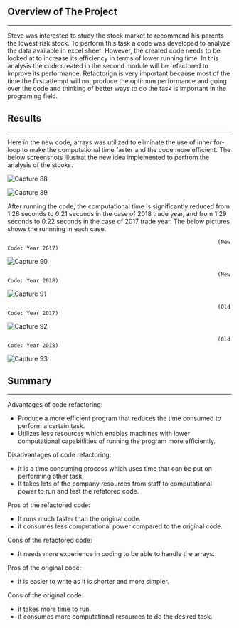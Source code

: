 ## Overview of The Project 
---

Steve was interested to study the stock market to recommend his parents the lowest risk stock. To perform this task a code was developed to analyze the data available in excel sheet. However, the created code needs to be looked at to increase its efficiency in terms of lower running time. In this analysis the code created in the second module will be refactored to improve its performance. Refactorign is very important because most of the time the first attempt will not produce the optimum performance and going over the code and thinking of better ways to do the task is important in the programing field. 

## Results
---

Here in the new code, arrays was utilized to eliminate the use of inner for-loop to make the computational time faster and the code more efficient. The below screenshots illustrat the new idea implemented to perfrom the analysis of the stcoks. 

![Capture 88](https://user-images.githubusercontent.com/59425631/125221729-b1bf2d00-e296-11eb-9c9f-fae3eb068c50.PNG)

![Capture 89](https://user-images.githubusercontent.com/59425631/124695056-77c5e380-deb0-11eb-9d03-6349f68868db.PNG)

After running the code, the computational time is significantly reduced from 1.26 seconds to 0.21 seconds in the case of 2018 trade year, and from 1.29 seconds to 0.22 seconds in the case of 2017 trade year. The below pictures shows the runnning in each case. 

                                                                      (New Code: Year 2017)

![Capture 90](https://user-images.githubusercontent.com/59425631/124696060-5f56c880-deb2-11eb-8362-95813c9d4722.PNG)

                                                                      (New Code: Year 2018)
                                                                      
![Capture 91](https://user-images.githubusercontent.com/59425631/124696093-71d10200-deb2-11eb-9156-bbbd3d5ba0f7.PNG)
                                                                      
                                                                      (Old Code: Year 2017)
                                                                      
![Capture 92](https://user-images.githubusercontent.com/59425631/124696145-8b724980-deb2-11eb-90ec-7a6f9b0a2f1c.PNG)

                                                                      (Old Code: Year 2018)
                                                                      
![Capture 93](https://user-images.githubusercontent.com/59425631/124696176-99c06580-deb2-11eb-9329-022b70e90a8e.PNG)


## Summary                                                                      
---

Advantages of code refactoring:

- Produce a more efficient program that reduces the time consumed to perform a certain task. 
- Utilizes less resources which enables machines with lower computational capabitlities of running the program more efficiently. 

Disadvantages of code refactoring:

- It is a time consuming process which uses time that can be put on performing other task. 
- It takes lots of the company resources from staff to computational power to run and test the refatored code. 

Pros of the refactored code:

- It runs much faster than the original code. 
- it consumes less computational power compared to the original code.

Cons of the refactored code:

- It needs more experience in coding to be able to handle the arrays. 

Pros of the original code:

- it is easier to write as it is shorter and more simpler. 

Cons of the original code:

- it takes more time to run.
- it consumes more computational resources to do the desired task.

                                                                      
                                                                      
                                                                      
